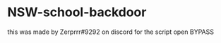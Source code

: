 # NSW-school-backdoor
this was made by Zerprrr#9292 on discord
                                            for the script open BYPASS
